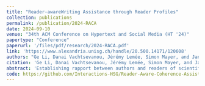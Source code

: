 ```yaml
---
title: "Reader-awareWriting Assistance through Reader Profiles"
collection: publications
permalink: /publication/2024-RACA
date: 2024-09-10
venue: "34th ACM Conference on Hypertext and Social Media (HT '24)"
papertype: "Conference"
paperurl: '/files/pdf/research/2024-RACA.pdf'
link: 'https://www.alexandria.unisg.ch/handle/20.500.14171/120608' 
authors: "Ge Li, Danai Vachtsevanou, Jérémy Lemée, Simon Mayer, and Jannis Strecker"
citation: 'Ge Li, Danai Vachtsevanou, Jérémy Lemée, Simon Mayer, and Jannis Strecker. 2024.2024. Reader-aware Writing Assistance through Reader Profiles. In 34th ACM Conference on Hypertext and Social Media (HT ’24), September 10–13, 2024, Poznań, Poland. ACM, New York, NY, USA, 7 pages.'
abstract: 'Establishing rapport between authors and readers of scientific texts is essential for supporting readers in understanding texts as intended, facilitating socio-discursive practices within disciplinary communities, and helping in identifying interdisciplinary links among scientific writings.We propose a Reader-aware Congruence Assistant (RaCA), which supports writers to create texts that are adapted to target readers. Similar to user-centered design which is based on user profiles, RaCA features reader-centered writing through reader profiles that are dynamically computed from information discovered through academic search engines. Our assistant then leverages large language models to measure the congruence of a written text with a given reader profile, and provides feedback to the writer. We demonstrate our approach with an implemented prototype that illustrates how RaCA exploits information available on the Web to construct reader profiles, assesses writer-reader congruence and offers writers color-coded visual feedback accordingly. We argue that our approach to reader-oriented scientific writing paves the way towards the more personalized interaction of readers and writers with scientific content, and discuss how integration with Semantic Web technologies and Adaptive User Interface design can help materialize this vision within an ever-growing Web of scientific ideas, proof, and discourse.'
code: https://github.com/Interactions-HSG/Reader-Aware-Coherence-Assistant
---
```


